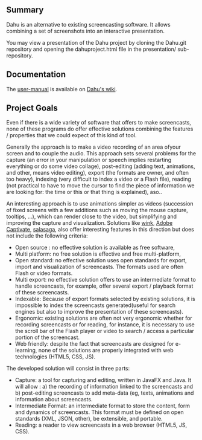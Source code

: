 ## Summary ##

Dahu is an alternative to existing screencasting software. It allows combining a set of screenshots into an interactive presentation.

You may view a presentation of the Dahu project by cloning the Dahu.git repository
and opening the dahuproject.html file in the presentation/ sub-repository.

## Documentation ##

The [user-manual](https://github.com/dahuapp/Dahu/wiki/User-manual) is available on [Dahu's wiki](https://github.com/dahuapp/Dahu/wiki/_pages).

## Project Goals ##

Even if there is a wide variety of software that offers to make screencasts, none of these programs do offer effective solutions combining the features / properties that we could expect of this kind of tool. 

Generally the approach is to make a video recording of an area of ​​your screen and to couple the audio. This approach sets several problems for the capture (an error in your manipulation or speech implies restarting everything or do some video collage), post-editing (adding text, animations, and other, means video editing), export (the formats are owner, and often too heavy), indexing (very difficult to index a video or a Flash file), reading (not practical to have to move the cursor to find the piece of information we are looking for: the time or this or that thing is explained), aso..

An interesting approach is to use animations simpler as videos  (succession of fixed screens with a few additions such as moving the mouse capture, tooltips, ...), which can render close to the video, but simplifying and improving the capture and visualization. Solutions like [wink](http://www.debugmode.com/wink/), [Adobe Captivate](http://www.adobe.com/uk/products/captivate.html), [salasaga](http://sourceforge.net/projects/salasaga/), also offer interesting features in this direction but does not include the following criteria:

* Open source : no effective solution is available as free software,
* Multi platform: no free solution is effective and free multi-platform,
* Open standard: no effective solution uses open standards for export, import and visualization of screencasts. The formats used are often Flash or video formats.
* Multi export: no effective solution offers to use an intermediate format to handle screencasts, for example, offer several export / playback format of these screencasts.
* Indexable: Because of export formats selected by existing solutions, it is impossible to index the screencasts generated(useful for search engines but also to improve the presentation of these screencasts).
* Ergonomic: existing solutions are often not very ergonomic whether for recording screencasts or for reading, for instance, it is necessary to use the scroll bar of the Flash player or video to search / access a particular portion of the screencast.
* Web friendly: despite the fact that screencasts are designed for e-learning, none of the solutions are properly integrated with web technologies (HTML5, CSS, JS).

The developed solution will consist in three parts:
* Capture: a tool for capturing and editing, written in JavaFX and Java. It will allow : a) the recording of information linked to the screencasts and b) post-editing screencasts to add meta-data (eg, texts, animations and information about screencasts.
* Intermediate Format: an intermediate format to store the content, form and dynamics of screencasts. This format must be defined on open standards (XML, JSON, other), be extensible, and portable.
* Reading: a reader to view screencasts in a web browser (HTML5, JS, CSS).

